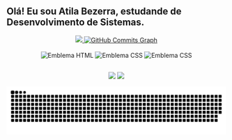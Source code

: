 ## Olá! Eu sou Atila Bezerra, estudande de Desenvolvimento de Sistemas.
  <div align="center">
    <a href="https://github.com/atila-brz">
    <img width="500em" src="https://github-readme-stats.vercel.app/api?username=atila-brz&show_icons=true&theme=dark&include_all_commits=true&count_private=true"/>
      <a href="http://www.github.com/atila-brz"><img width="600em" src="https://activity-graph.herokuapp.com/graph?username=atila-brz&bg_color=1c1917&color=ffffff&line=3382ed&point=ffffff&area_color=1c1917&area=true&hide_border=true&custom_title=GitHub%20Commits%20Graph" alt="GitHub Commits Graph" /></a>

   </div>
 
  <div align="center" style="display: inline_block"><br>
    <img align="center" alt="Emblema HTML" src="https://img.shields.io/badge/HTML5-E34F26?style=for-the-badge&logo=html5&logoColor=white">
    <img align="center" alt="Emblema CSS"  src="https://img.shields.io/badge/CSS3-1572B6?style=for-the-badge&logo=css3&logoColor=white">
    <img align="center" alt="Emblema CSS"  src="https://img.shields.io/badge/JavaScript-323330?style=for-the-badge&logo=javascript&logoColor=F7DF1E">
  </div>

  ##
 
<div align="center"> 
  <a href = "mailto:atila.bzalm@gmail.com"><img src="https://img.shields.io/badge/-Gmail-%23333?style=for-the-badge&logo=gmail&logoColor=white" target="_blank"></a>
  <a href="https://www.linkedin.com/in/atila-bezerra/" target="_blank"><img src="https://img.shields.io/badge/-LinkedIn-%230077B5?style=for-the-badge&logo=linkedin&logoColor=white" target="_blank"></a> 
 
</div>

  ![Snake animation](https://github.com/atila-brz/atila-brz/blob/output/github-contribution-grid-snake.svg)
